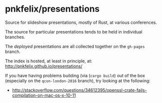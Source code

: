 pnkfelix/presentations
=========================

Source for slideshow presentations, mostly of Rust, at various conferences.

The source for particular presentations tends to be held in individual branches.

The *deployed* presentations are all collected together on the
`gh-pages` branch.

The index is hosted, at least in principle, at:
http://pnkfelix.github.io/presentations/

If you have having problems building (via (`cargo build`) out of the box (especially on the `qcon-london-2016` branch), try looking at the following:

 * http://stackoverflow.com/questions/34612395/openssl-crate-fails-compilation-on-mac-os-x-10-11
